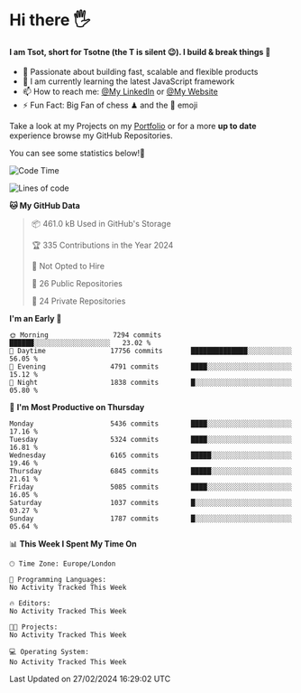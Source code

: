 # Hi there :raised_hand_with_fingers_splayed:
#### I am Tsot, short for Tsotne (the T is silent :wink:). I build & break things :space_invader:
- :telescope: Passionate about building fast, scalable and flexible products
- :seedling: I am currently learning the latest JavaScript framework 
- :mailbox: How to reach me: [@My LinkedIn](https://www.linkedin.com/in/tsotne-gvadzabia/) or [@My Website](https://tsotne.co.uk/contact)
- :zap: Fun Fact: Big Fan of chess ♟ and the 👾 emoji

Take a look at my Projects on my [Portfolio](https://tsotne.co.uk/) or for a more **up to date** experience browse my GitHub Repositories.

You can see some statistics below!:space_invader:
<!--START_SECTION:waka-->
![Code Time](http://img.shields.io/badge/Code%20Time-761%20hrs%202%20mins-blue)

![Lines of code](https://img.shields.io/badge/From%20Hello%20World%20I%27ve%20Written-11.6%20million%20lines%20of%20code-blue)

**🐱 My GitHub Data** 

> 📦 461.0 kB Used in GitHub's Storage 
 > 
> 🏆 335 Contributions in the Year 2024
 > 
> 🚫 Not Opted to Hire
 > 
> 📜 26 Public Repositories 
 > 
> 🔑 24 Private Repositories 
 > 
**I'm an Early 🐤** 

```text
🌞 Morning                7294 commits        ██████░░░░░░░░░░░░░░░░░░░   23.02 % 
🌆 Daytime                17756 commits       ██████████████░░░░░░░░░░░   56.05 % 
🌃 Evening                4791 commits        ████░░░░░░░░░░░░░░░░░░░░░   15.12 % 
🌙 Night                  1838 commits        █░░░░░░░░░░░░░░░░░░░░░░░░   05.80 % 
```
📅 **I'm Most Productive on Thursday** 

```text
Monday                   5436 commits        ████░░░░░░░░░░░░░░░░░░░░░   17.16 % 
Tuesday                  5324 commits        ████░░░░░░░░░░░░░░░░░░░░░   16.81 % 
Wednesday                6165 commits        █████░░░░░░░░░░░░░░░░░░░░   19.46 % 
Thursday                 6845 commits        █████░░░░░░░░░░░░░░░░░░░░   21.61 % 
Friday                   5085 commits        ████░░░░░░░░░░░░░░░░░░░░░   16.05 % 
Saturday                 1037 commits        █░░░░░░░░░░░░░░░░░░░░░░░░   03.27 % 
Sunday                   1787 commits        █░░░░░░░░░░░░░░░░░░░░░░░░   05.64 % 
```


📊 **This Week I Spent My Time On** 

```text
🕑︎ Time Zone: Europe/London

💬 Programming Languages: 
No Activity Tracked This Week

🔥 Editors: 
No Activity Tracked This Week

🐱‍💻 Projects: 
No Activity Tracked This Week

💻 Operating System: 
No Activity Tracked This Week
```


 Last Updated on 27/02/2024 16:29:02 UTC
<!--END_SECTION:waka-->
